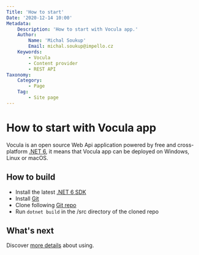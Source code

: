 ```yaml
---
Title: 'How to start'
Date: '2020-12-14 10:00'
Metadata:
    Description: 'How to start with Vocula app.'
    Author:
        Name: 'Michal Soukup'
        Email: michal.soukup@impello.cz
    Keywords:
        - Vocula
        - Content provider
        - REST API
Taxonomy:
    Category:
        - Page
    Tag:
        - Site page
---
```

# How to start with Vocula app

Vocula is an open source Web Api application powered by free and cross-platform [.NET 6](https://dotnet.microsoft.com), it means that Vocula app can be deployed on Windows, Linux or macOS.

## How to build

* Install the latest [.NET 6 SDK](https://www.microsoft.com/net/download/core#/current)
* Install [Git](https://git-scm.com)
* Clone following [Git repo](https://github.com/impello-msoukup/vocula)
* Run `dotnet build` in the /src directory of the cloned repo

## What's next

Discover [more details](/start/docs/) about using.